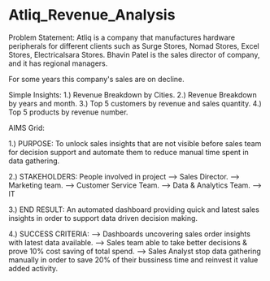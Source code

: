 # Atliq_Revenue_Analysis
Problem Statement: 
	Atliq is a company that manufactures hardware peripherals for different clients such as
Surge Stores, Nomad Stores, Excel Stores, Electricalsara Stores. Bhavin Patel is the sales director of company,
and it has regional managers.

For some years this company's sales are on decline.

Simple Insights:
1.) Revenue Breakdown by Cities.
2.) Revenue Breakdown by years and month.
3.) Top 5 customers by revenue and sales quantity.
4.) Top 5 products by revenue number.


AIMS Grid:

1.) PURPOSE:
	To unlock sales insights that are not visible before sales team for decision support
and automate them to reduce manual time spent in data gathering.

2.) STAKEHOLDERS:
	People involved in project
--> Sales Director.
--> Marketing team.
--> Customer Service Team.
--> Data & Analytics Team.
--> IT

3.) END RESULT:
	An automated dashboard providing quick and latest sales insights in order to support data driven decision making.

4.) SUCCESS CRITERIA:
	--> Dashboards uncovering sales order insights with latest data available.
	--> Sales team able to take better decisions & prove 10% cost saving of total spend.
	--> Sales Analyst stop data gathering manually in order to save 20% of their bussiness time and reinvest 
		it value added activity.
